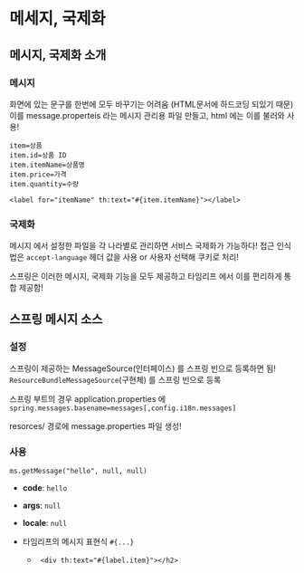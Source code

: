 # 메세지, 국제화


## 메시지, 국제화 소개


### 메시지

화면에 있는 문구를 한번에 모두 바꾸기는 어려움 (HTML문서에 하드코딩 되있기 때문)
이를 message.properteis 라는 메시지 관리용 파일 만들고, html 에는 이를 불러와 사용!
```
item=상품
item.id=상품 ID
item.itemName=상품명
item.price=가격
item.quantity=수량
```

`<label for="itemName" th:text="#{item.itemName}"></label>`


### 국제화

메시지 에서 설정한 파일을 각 나라별로 관리하면 서비스 국제화가 가능하다!
접근 인식법은 `accept-language` 헤더 값을 사용 or 사용자 선택해 쿠키로 처리!


스프링은 이러한 메시지, 국제화 기능을 모두 제공하고 타임리프 에서 이를 편리하게 통합 제공함!


## 스프링 메시지 소스


### 설정

스프링이 제공하는 MessageSource(인터페이스) 를 스프링 빈으로 등록하면 됨!
`ResourceBundleMessageSource`(구현체) 를 스프링 빈으로 등록

스프링 부트의 경우 application.properties 에 
` spring.messages.basename=messages[,config.i18n.messages]`

resorces/ 경로에 message.properties 파일 생성!



### 사용

`ms.getMessage("hello", null, null)` 
- **code**: `hello`  
- **args**: `null`  
- **locale**: `null`


- 타임리프의 메시지 표현식 `#{...}`
	- ` <div th:text="#{label.item}"></h2>`

